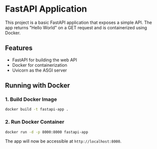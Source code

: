 # FastAPI Application

This project is a basic FastAPI application that exposes a simple API. The app returns "Hello World" on a GET request and is containerized using Docker.

## Features
- FastAPI for building the web API
- Docker for containerization
- Uvicorn as the ASGI server

## Running with Docker

### 1. Build Docker Image
```bash
docker build -t fastapi-app .
```

### 2. Run Docker Container
```bash
docker run -d -p 8000:8000 fastapi-app
```

The app will now be accessible at `http://localhost:8000`.


